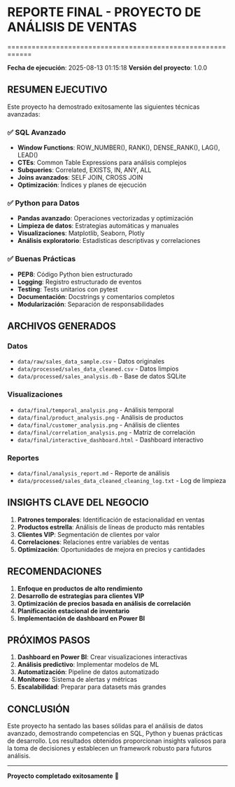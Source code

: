 # REPORTE FINAL - PROYECTO DE ANÁLISIS DE VENTAS
============================================================

**Fecha de ejecución**: 2025-08-13 01:15:18
**Versión del proyecto**: 1.0.0

## RESUMEN EJECUTIVO

Este proyecto ha demostrado exitosamente las siguientes técnicas avanzadas:

### ✅ SQL Avanzado
- **Window Functions**: ROW_NUMBER(), RANK(), DENSE_RANK(), LAG(), LEAD()
- **CTEs**: Common Table Expressions para análisis complejos
- **Subqueries**: Correlated, EXISTS, IN, ANY, ALL
- **Joins avanzados**: SELF JOIN, CROSS JOIN
- **Optimización**: Índices y planes de ejecución

### ✅ Python para Datos
- **Pandas avanzado**: Operaciones vectorizadas y optimización
- **Limpieza de datos**: Estrategias automáticas y manuales
- **Visualizaciones**: Matplotlib, Seaborn, Plotly
- **Análisis exploratorio**: Estadísticas descriptivas y correlaciones

### ✅ Buenas Prácticas
- **PEP8**: Código Python bien estructurado
- **Logging**: Registro estructurado de eventos
- **Testing**: Tests unitarios con pytest
- **Documentación**: Docstrings y comentarios completos
- **Modularización**: Separación de responsabilidades

## ARCHIVOS GENERADOS

### Datos
- `data/raw/sales_data_sample.csv` - Datos originales
- `data/processed/sales_data_cleaned.csv` - Datos limpios
- `data/processed/sales_analysis.db` - Base de datos SQLite

### Visualizaciones
- `data/final/temporal_analysis.png` - Análisis temporal
- `data/final/product_analysis.png` - Análisis de productos
- `data/final/customer_analysis.png` - Análisis de clientes
- `data/final/correlation_analysis.png` - Matriz de correlación
- `data/final/interactive_dashboard.html` - Dashboard interactivo

### Reportes
- `data/final/analysis_report.md` - Reporte de análisis
- `data/processed/sales_data_cleaned_cleaning_log.txt` - Log de limpieza

## INSIGHTS CLAVE DEL NEGOCIO

1. **Patrones temporales**: Identificación de estacionalidad en ventas
2. **Productos estrella**: Análisis de líneas de producto más rentables
3. **Clientes VIP**: Segmentación de clientes por valor
4. **Correlaciones**: Relaciones entre variables de ventas
5. **Optimización**: Oportunidades de mejora en precios y cantidades

## RECOMENDACIONES

1. **Enfoque en productos de alto rendimiento**
2. **Desarrollo de estrategias para clientes VIP**
3. **Optimización de precios basada en análisis de correlación**
4. **Planificación estacional de inventario**
5. **Implementación de dashboard en Power BI**

## PRÓXIMOS PASOS

1. **Dashboard en Power BI**: Crear visualizaciones interactivas
2. **Análisis predictivo**: Implementar modelos de ML
3. **Automatización**: Pipeline de datos automatizado
4. **Monitoreo**: Sistema de alertas y métricas
5. **Escalabilidad**: Preparar para datasets más grandes

## CONCLUSIÓN

Este proyecto ha sentado las bases sólidas para el análisis de datos avanzado,
demostrando competencias en SQL, Python y buenas prácticas de desarrollo.
Los resultados obtenidos proporcionan insights valiosos para la toma de decisiones
y establecen un framework robusto para futuros análisis.

---
**Proyecto completado exitosamente** 🎉
